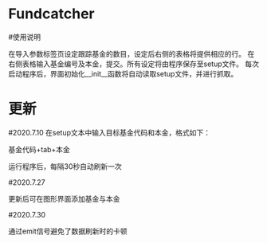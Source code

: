 # Fundcatcher
#使用说明

在导入参数标签页设定跟踪基金的数目，设定后右侧的表格将提供相应的行。
在右侧表格输入基金编号及本金，提交。所有设定将由程序保存至setup文件。
每次启动程序后，界面初始化__init__函数将自动读取setup文件，并进行抓取。

# 更新
#2020.7.10
在setup文本中输入目标基金代码和本金，格式如下：

基金代码+tab+本金

运行程序后，每隔30秒自动刷新一次

#2020.7.27

更新后可在图形界面添加基金与本金

#2020.7.30

通过emit信号避免了数据刷新时的卡顿




